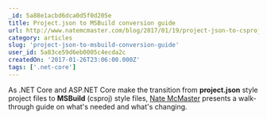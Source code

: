 ```yaml
---
_id: 5a88e1acbd6dca0d5f0d205e
title: Project.json to MSBuild conversion guide
url: http://www.natemcmaster.com/blog/2017/01/19/project-json-to-csproj/
category: articles
slug: 'project-json-to-msbuild-conversion-guide'
user_id: 5a83ce59d6eb0005c4ecda2c
createdOn: '2017-01-26T23:06:00.000Z'
tags: ['.net-core']
---
```


As .NET Core and ASP.NET Core make the transition from <strong>project.json</strong> style project files to <strong>MSBuild</strong> (csproj) style files, <a class="site-title" href="http://www.natemcmaster.com/">Nate McMaster</a> presents a walk-through guide on what's needed and what's changing.
